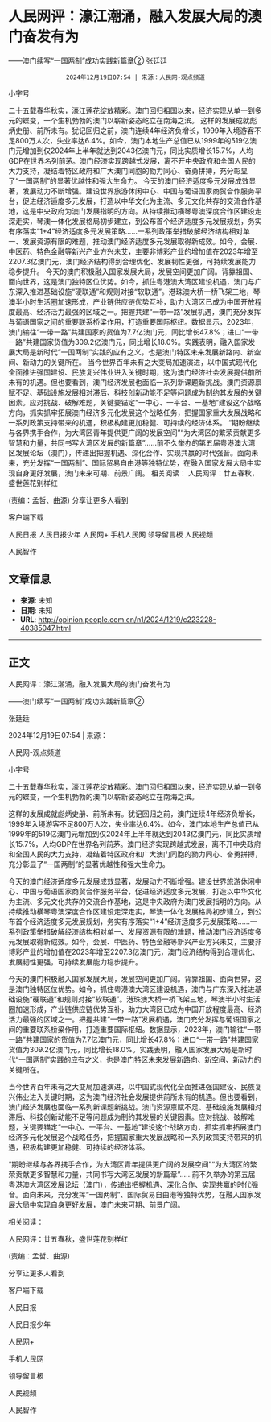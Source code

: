 # 人民网评：濠江潮涌，融入发展大局的澳门奋发有为
——澳门续写“一国两制”成功实践新篇章②
张廷廷


					2024年12月19日07:54 | 来源：人民网-观点频道


小字号





二十五载春华秋实，濠江莲花绽放精彩。澳门回归祖国以来，经济实现从单一到多元的蝶变，一个生机勃勃的澳门以崭新姿态屹立在南海之滨。
这样的发展成就彪炳史册、前所未有。犹记回归之前，澳门连续4年经济负增长，1999年入境游客不足800万人次，失业率达6.4%。如今，澳门本地生产总值已从1999年的519亿澳门元增加到仅2024年上半年就达到2043亿澳门元，同比实质增长15.7%，人均GDP在世界名列前茅。澳门经济实现跨越式发展，离不开中央政府和全国人民的大力支持，凝结着特区政府和广大澳门同胞的勠力同心、奋勇拼搏，充分彰显了“一国两制”的显著优越性和强大生命力。
今天的澳门经济适度多元发展成效显著，发展动力不断增强。建设世界旅游休闲中心、中国与葡语国家商贸合作服务平台，促进经济适度多元发展，打造以中华文化为主流、多元文化共存的交流合作基地，这是中央政府为澳门发展指明的方向。从持续推动横琴粤澳深度合作区建设走深走实，琴澳一体化发展格局初步建立，到公布首个经济适度多元发展规划，务实有序落实“1+4”经济适度多元发展策略……一系列政策举措破解经济结构相对单一、发展资源有限的难题，推动澳门经济适度多元发展取得新成效。如今，会展、中医药、特色金融等新兴产业方兴未艾，主要非博彩产业的增加值在2023年增至2207.3亿澳门元，澳门经济结构得到合理优化、发展韧性更强，可持续发展能力稳步提升。
今天的澳门积极融入国家发展大局，发展空间更加广阔。背靠祖国、面向世界，这是澳门独特区位优势。如今，抓住粤港澳大湾区建设机遇，澳门与广东深入推进基础设施“硬联通”和规则对接“软联通”。港珠澳大桥一桥飞架三地，琴澳半小时生活圈加速形成，产业链供应链优势互补，助力大湾区已成为中国开放程度最高、经济活力最强的区域之一。把握共建“一带一路”发展机遇，澳门充分发挥与葡语国家之间的重要联系桥梁作用，打造重要国际枢纽。数据显示，2023年，澳门输往“一带一路”共建国家的货值为7.7亿澳门元，同比增长47.8%；进口“一带一路”共建国家货值为309.2亿澳门元，同比增长18.0%。实践表明，融入国家发展大局是新时代“一国两制”实践的应有之义，也是澳门特区未来发展新路向、新空间、新动力的关键所在。
当今世界百年未有之大变局加速演进，以中国式现代化全面推进强国建设、民族复兴伟业进入关键时期，这为澳门经济社会发展提供前所未有的机遇。但也要看到，澳门经济发展也面临一系列新课题新挑战。澳门资源禀赋不足、基础设施发展相对滞后、科技创新动能不足等问题成为制约其发展的关键因素。应对挑战、破解难题，关键要锚定“一中心、一平台、一基地”建设这个战略方向，抓实抓牢拓展澳门经济多元化发展这个战略任务，把握国家重大发展战略和一系列政策支持带来的机遇，积极构建更加稳健、可持续的经济体系。
“期盼继续与各界携手合作，为大湾区青年提供更广阔的发展空间”“为大湾区的繁荣贡献更多智慧和力量，共同书写大湾区发展的新篇章”……前不久举办的第五届粤港澳大湾区发展论坛（澳门），传递出把握机遇、深化合作、实现共赢的时代强音。面向未来，充分发挥“一国两制”、国际贸易自由港等独特优势，在融入国家发展大局中实现自身更好发展，澳门未来可期、前景广阔。
相关阅读：
人民网评：廿五春秋，盛世莲花别样红

(责编：孟哲、曲源)
分享让更多人看到  


客户端下载

人民日报
人民日报少年
人民网+
手机人民网
领导留言板
人民视频

人民智作

## 文章信息

- **来源**: 未知
- **日期**: 未知
- **URL**: http://opinion.people.com.cn/n1/2024/1219/c223228-40385047.html

---

## 正文

人民网评：濠江潮涌，融入发展大局的澳门奋发有为

——澳门续写“一国两制”成功实践新篇章②

张廷廷

2024年12月19日07:54 | 来源：

人民网-观点频道

小字号

二十五载春华秋实，濠江莲花绽放精彩。澳门回归祖国以来，经济实现从单一到多元的蝶变，一个生机勃勃的澳门以崭新姿态屹立在南海之滨。

这样的发展成就彪炳史册、前所未有。犹记回归之前，澳门连续4年经济负增长，1999年入境游客不足800万人次，失业率达6.4%。如今，澳门本地生产总值已从1999年的519亿澳门元增加到仅2024年上半年就达到2043亿澳门元，同比实质增长15.7%，人均GDP在世界名列前茅。澳门经济实现跨越式发展，离不开中央政府和全国人民的大力支持，凝结着特区政府和广大澳门同胞的勠力同心、奋勇拼搏，充分彰显了“一国两制”的显著优越性和强大生命力。

今天的澳门经济适度多元发展成效显著，发展动力不断增强。建设世界旅游休闲中心、中国与葡语国家商贸合作服务平台，促进经济适度多元发展，打造以中华文化为主流、多元文化共存的交流合作基地，这是中央政府为澳门发展指明的方向。从持续推动横琴粤澳深度合作区建设走深走实，琴澳一体化发展格局初步建立，到公布首个经济适度多元发展规划，务实有序落实“1+4”经济适度多元发展策略……一系列政策举措破解经济结构相对单一、发展资源有限的难题，推动澳门经济适度多元发展取得新成效。如今，会展、中医药、特色金融等新兴产业方兴未艾，主要非博彩产业的增加值在2023年增至2207.3亿澳门元，澳门经济结构得到合理优化、发展韧性更强，可持续发展能力稳步提升。

今天的澳门积极融入国家发展大局，发展空间更加广阔。背靠祖国、面向世界，这是澳门独特区位优势。如今，抓住粤港澳大湾区建设机遇，澳门与广东深入推进基础设施“硬联通”和规则对接“软联通”。港珠澳大桥一桥飞架三地，琴澳半小时生活圈加速形成，产业链供应链优势互补，助力大湾区已成为中国开放程度最高、经济活力最强的区域之一。把握共建“一带一路”发展机遇，澳门充分发挥与葡语国家之间的重要联系桥梁作用，打造重要国际枢纽。数据显示，2023年，澳门输往“一带一路”共建国家的货值为7.7亿澳门元，同比增长47.8%；进口“一带一路”共建国家货值为309.2亿澳门元，同比增长18.0%。实践表明，融入国家发展大局是新时代“一国两制”实践的应有之义，也是澳门特区未来发展新路向、新空间、新动力的关键所在。

当今世界百年未有之大变局加速演进，以中国式现代化全面推进强国建设、民族复兴伟业进入关键时期，这为澳门经济社会发展提供前所未有的机遇。但也要看到，澳门经济发展也面临一系列新课题新挑战。澳门资源禀赋不足、基础设施发展相对滞后、科技创新动能不足等问题成为制约其发展的关键因素。应对挑战、破解难题，关键要锚定“一中心、一平台、一基地”建设这个战略方向，抓实抓牢拓展澳门经济多元化发展这个战略任务，把握国家重大发展战略和一系列政策支持带来的机遇，积极构建更加稳健、可持续的经济体系。

“期盼继续与各界携手合作，为大湾区青年提供更广阔的发展空间”“为大湾区的繁荣贡献更多智慧和力量，共同书写大湾区发展的新篇章”……前不久举办的第五届粤港澳大湾区发展论坛（澳门），传递出把握机遇、深化合作、实现共赢的时代强音。面向未来，充分发挥“一国两制”、国际贸易自由港等独特优势，在融入国家发展大局中实现自身更好发展，澳门未来可期、前景广阔。

相关阅读：

人民网评：廿五春秋，盛世莲花别样红

(责编：孟哲、曲源)

分享让更多人看到

客户端下载

人民日报

人民日报少年

人民网+

手机人民网

领导留言板

人民视频

人民智作


